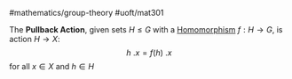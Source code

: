 #mathematics/group-theory #uoft/mat301 

The **Pullback Action**, given sets $H\leq G$ with a [Homomorphism](Homomorphism.md) $f:H\rightarrow G$, is action $H\rightarrow X$:
$$h \ .x=f(h) \ . x$$
	for all $x\in X$ and $h\in H$